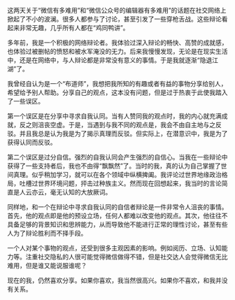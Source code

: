 这两天关于“微信有多难用”和“微信公众号的编辑器有多难用”的话题在社交网络上掀起了不小的波澜。很多人都参与了讨论，甚至引发了一些穿枪舌战。这些辩论看起来非常无趣，几乎所有人都在“鸡同鸭讲”。

多年前，我是一个积极的网络辩论者。我体验过深入辩论的畅快、高赞的成就感，也体验过被删帖的愤怒和被水军淹没的无力。后来我慢慢发现，无论是在现实生活中，还是在网络中，与人辩论都是非常没有意义的事情。于是我就逐渐“隐退江湖”了。

我曾经自认为是一个“布道师”，我想把我所知的有趣或者有益的事物分享给别人，希望给予别人帮助。分享自己的观点，这本没有问题，但是过于热衷于此使我踏入了一些误区。

第一个误区是在分享中寻求自我认同。当有人赞同我的观点时，我的内心就充满成就，反之则沮丧空虚。于是，当遇到与我不同的观点是，我会不由自主地与之反驳。并且我总是认为我是为了揭示真理而反驳。但实际上，在潜意识中，我是为了获得认同而反驳。

第二个误区是过分自信。强烈的自我认同会产生强烈的自信心。当我在一些辩论中获得了一些支持者后，我也不由得“飘飘然”了。当时的我，真的认为自己掌握了世间真理。似乎稍加学习，就可以在各个领域中纵横捭阖。我评论过世界地缘政治格局，吐槽过世界环境问题，抨击过种族主义。然而现在回想起来，我当时的言论简直是人云亦云，毫无认知的大放厥词。

同样地，和一个在辩论中寻求自我认同的自信者辩论是一件非常令人沮丧的事情。首先，他的观点即是他的预设立场，任何人都难以改变他的观点。其次，他往往不具备足够的背景知识和思辨能力，从而导致他不能进行正常的理性讨论，甚至有些人为了辩论胜利而不择手段。

一个人对某个事物的观点，还受到很多主观因素的影响。例如阅历、立场、认知能力等。注重社交隐私的人很可能觉得微信做得不错，但是社交达人会觉得微信无比难用，但是谁又能说服谁呢？

现在的我，仍然喜欢分享。如果你喜欢，我当然很高兴。如果你不喜欢，和我并没有关系。